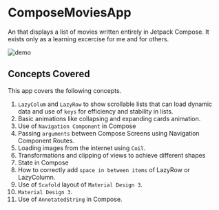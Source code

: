 # ComposeMoviesApp
An that displays a list of movies written entirely in Jetpack Compose. It exists only as a learning excercise for me and for others.

![demo](docs/demo.gif)

## Concepts Covered
This app covers the following concepts.

1. `LazyColum` and `LazyRow` to show scrollable lists that can load dynamic data and use of `keys` for efficiency and stability in lists.
2. Basic animations like collapsing and expanding cards animation.
3. Use of `Navigation Component` in Compose 
4. Passing `arguments` between Compose Screens using Navigation Component Routes.
5. Loading images from the internet using `Coil`.
6. Transformations and clipping of views to achieve different shapes
7. State in Compose
8. How to correctly add `space in between items` of LazyRow or LazyColumn.
9. Use of `Scafold` layout of `Material Design 3`.
10. `Material Design 3`.
11. Use of `AnnotatedString` in Compose.
